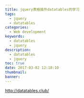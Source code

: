 ```yaml
---
title: jquery表格插件datatables的学习
tags:
  - jquery
  - datatables
categories:
  - Web development
keywords:
  - datatables
  - jquery
description:
  - datatables
  - jquery
toc: true
date: 2017-03-02 12:18:10
thumbnail:
banner:
---
```


http://datatables.club/